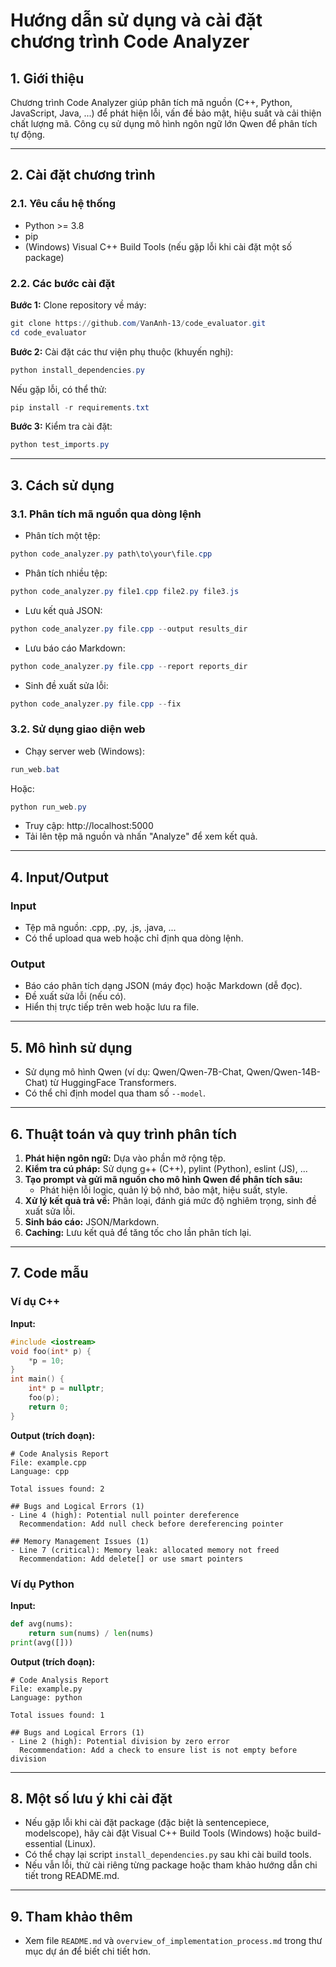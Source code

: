 # Hướng dẫn sử dụng và cài đặt chương trình Code Analyzer

## 1. Giới thiệu
Chương trình Code Analyzer giúp phân tích mã nguồn (C++, Python, JavaScript, Java, ...) để phát hiện lỗi, vấn đề bảo mật, hiệu suất và cải thiện chất lượng mã. Công cụ sử dụng mô hình ngôn ngữ lớn Qwen để phân tích tự động.

---

## 2. Cài đặt chương trình

### 2.1. Yêu cầu hệ thống
- Python >= 3.8
- pip
- (Windows) Visual C++ Build Tools (nếu gặp lỗi khi cài đặt một số package)

### 2.2. Các bước cài đặt

**Bước 1:** Clone repository về máy:
```powershell
git clone https://github.com/VanAnh-13/code_evaluator.git
cd code_evaluator
```

**Bước 2:** Cài đặt các thư viện phụ thuộc (khuyến nghị):
```powershell
python install_dependencies.py
```
Nếu gặp lỗi, có thể thử:
```powershell
pip install -r requirements.txt
```

**Bước 3:** Kiểm tra cài đặt:
```powershell
python test_imports.py
```

---

## 3. Cách sử dụng

### 3.1. Phân tích mã nguồn qua dòng lệnh

- Phân tích một tệp:
```powershell
python code_analyzer.py path\to\your\file.cpp
```
- Phân tích nhiều tệp:
```powershell
python code_analyzer.py file1.cpp file2.py file3.js
```
- Lưu kết quả JSON:
```powershell
python code_analyzer.py file.cpp --output results_dir
```
- Lưu báo cáo Markdown:
```powershell
python code_analyzer.py file.cpp --report reports_dir
```
- Sinh đề xuất sửa lỗi:
```powershell
python code_analyzer.py file.cpp --fix
```

### 3.2. Sử dụng giao diện web

- Chạy server web (Windows):
```powershell
run_web.bat
```
Hoặc:
```powershell
python run_web.py
```
- Truy cập: http://localhost:5000
- Tải lên tệp mã nguồn và nhấn "Analyze" để xem kết quả.

---

## 4. Input/Output

### Input
- Tệp mã nguồn: .cpp, .py, .js, .java, ...
- Có thể upload qua web hoặc chỉ định qua dòng lệnh.

### Output
- Báo cáo phân tích dạng JSON (máy đọc) hoặc Markdown (dễ đọc).
- Đề xuất sửa lỗi (nếu có).
- Hiển thị trực tiếp trên web hoặc lưu ra file.

---

## 5. Mô hình sử dụng
- Sử dụng mô hình Qwen (ví dụ: Qwen/Qwen-7B-Chat, Qwen/Qwen-14B-Chat) từ HuggingFace Transformers.
- Có thể chỉ định model qua tham số `--model`.

---

## 6. Thuật toán và quy trình phân tích
1. **Phát hiện ngôn ngữ:** Dựa vào phần mở rộng tệp.
2. **Kiểm tra cú pháp:** Sử dụng g++ (C++), pylint (Python), eslint (JS), ...
3. **Tạo prompt và gửi mã nguồn cho mô hình Qwen để phân tích sâu:**
   - Phát hiện lỗi logic, quản lý bộ nhớ, bảo mật, hiệu suất, style.
4. **Xử lý kết quả trả về:** Phân loại, đánh giá mức độ nghiêm trọng, sinh đề xuất sửa lỗi.
5. **Sinh báo cáo:** JSON/Markdown.
6. **Caching:** Lưu kết quả để tăng tốc cho lần phân tích lại.

---

## 7. Code mẫu

### Ví dụ C++
**Input:**
```cpp
#include <iostream>
void foo(int* p) {
    *p = 10;
}
int main() {
    int* p = nullptr;
    foo(p);
    return 0;
}
```
**Output (trích đoạn):**
```
# Code Analysis Report
File: example.cpp
Language: cpp

Total issues found: 2

## Bugs and Logical Errors (1)
- Line 4 (high): Potential null pointer dereference
  Recommendation: Add null check before dereferencing pointer

## Memory Management Issues (1)
- Line 7 (critical): Memory leak: allocated memory not freed
  Recommendation: Add delete[] or use smart pointers
```

### Ví dụ Python
**Input:**
```python
def avg(nums):
    return sum(nums) / len(nums)
print(avg([]))
```
**Output (trích đoạn):**
```
# Code Analysis Report
File: example.py
Language: python

Total issues found: 1

## Bugs and Logical Errors (1)
- Line 2 (high): Potential division by zero error
  Recommendation: Add a check to ensure list is not empty before division
```

---

## 8. Một số lưu ý khi cài đặt
- Nếu gặp lỗi khi cài đặt package (đặc biệt là sentencepiece, modelscope), hãy cài đặt Visual C++ Build Tools (Windows) hoặc build-essential (Linux).
- Có thể chạy lại script `install_dependencies.py` sau khi cài build tools.
- Nếu vẫn lỗi, thử cài riêng từng package hoặc tham khảo hướng dẫn chi tiết trong README.md.

---

## 9. Tham khảo thêm
- Xem file `README.md` và `overview_of_implementation_process.md` trong thư mục dự án để biết chi tiết hơn.
